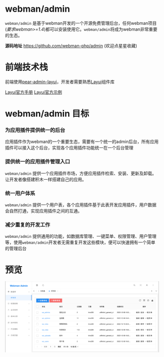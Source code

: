 # webman/admin
`webman/admin` 是基于webman开发的一个开源免费管理后台，任何webman项目(*要求webman>=1.4*)都可以安装使用它。`webman/admin`将成为webman非常重要的生态。

**源码地址** https://github.com/webman-php/admin (欢迎点星星收藏)

# 前端技术栈
前端使用[pear-admin-layui](http://www.pearadmin.com)，开发者需要熟悉[Layui](https://layui.gitee.io)组件库

[Layui官方手册](https://layui.gitee.io/v2/docs/) [Layui官方示例](https://layui.gitee.io/v2/demo/)

# webman/admin 目标
### 为应用插件提供统一的后台
应用插件作为webman的一个重要生态，需要有一个统一的admin后台，所有应用插件可以接入这个后台，实现各个应用插件功能统一在一个后台管理

### 提供统一的应用插件管理入口
`webman/admin` 提供一个应用插件市场，方便应用插件检索、安装、更新及卸载。让开发者像搭建积木一样搭建自己的应用。

### 统一用户体系
`webman/admin` 提供一个用户表，各个应用插件基于此表开发应用插件，用户数据会自然打通，实现应用插件之间的互通。

### 减少重复的开发工作
`webman/admin` 提供通用的功能，如数据库管理、一键菜单、权限管理、用户管理等，使用`webman/admin`开发者无需重复开发这些模块，便可以快速拥有一个简单的管理后台

# 预览
![img.png](img.png)